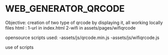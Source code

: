 # WEB_GENERATOR_QRCODE

Objective: creation of two type of qrcode by displaying it, all working locally
files html :
1-url in index.html
2-wifi in assets/pages/wifiqrcode

opensource scripts used:
-assets/js/qrcode.min.js
-assets/js/wifiqrcode.js

use of scripts 
